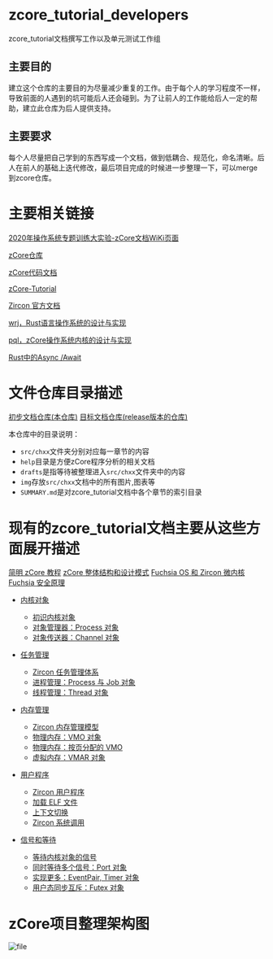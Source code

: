 # zcore_tutorial_developers
zcore_tutorial文档撰写工作以及单元测试工作组
## 主要目的
建立这个仓库的主要目的为尽量减少重复的工作。由于每个人的学习程度不一样，导致前面的人遇到的坑可能后人还会碰到。为了让前人的工作能给后人一定的帮助，建立此仓库为后人提供支持。

## 主要要求
每个人尽量把自己学到的东西写成一个文档，做到低耦合、规范化，命名清晰。后人在前人的基础上迭代修改，最后项目完成的时候进一步整理一下，可以merge到zcore仓库。




# 主要相关链接
[2020年操作系统专题训练大实验-zCore文档WiKi页面](http://os.cs.tsinghua.edu.cn/oscourse/OsTrain2020/g2)

[zCore仓库](https://github.com/rcore-os/zCore)

[zCore代码文档](https://rcore-os.github.io/zCore/zircon_object)

[zCore-Tutorial](https://github.com/rcore-os/zCore-Tutorial)

[Zircon 官方文档](https://fuchsia.dev/fuchsia-src/reference)

[wrj，Rust语言操作系统的设计与实现](https://raw.githubusercontent.com/wiki/rcore-os/zCore/files/wrj-thesis.pdf )

[pql，zCore操作系统内核的设计与实现](https://raw.githubusercontent.com/wiki/rcore-os/zCore/files/pql-thesis.pdf)

[Rust中的Async /Await](https://github.com/rustcc/writing-an-os-in-rust/blob/master/12-async-await.md)  

# 文件仓库目录描述

[初步文档仓库(本仓库)](https://github.com/rcore-os/zcore_tutorial_developers)
[目标文档仓库(release版本的仓库)](https://github.com/rcore-os/zCore-Tutorial)

本仓库中的目录说明：  

- `src/chxx`文件夹分别对应每一章节的内容
- `help`目录是方便zCore程序分析的相关文档
- `drafts`是指等待被整理进入`src/chxx`文件夹中的内容
- `img`存放`src/chxx`文档中的所有图片,图表等
- `SUMMARY.md`是对zcore_tutorial文档中各个章节的索引目录  
  

# 现有的zcore_tutorial文档主要从这些方面展开描述

[简明 zCore 教程](README.md)
[zCore 整体结构和设计模式](zcore-intro.md)
[Fuchsia OS 和 Zircon 微内核](src/fuchsia.md)
[Fuchsia 安全原理](src/fuchsia-sec.md)

- [内核对象](src/ch01-00-object.md)
    - [初识内核对象](src/ch01-01-kernel-object.md)
    - [对象管理器：Process 对象](src/ch01-02-process-object.md)
    - [对象传送器：Channel 对象](src/ch01-03-channel-object.md)

- [任务管理](src/ch02-00-task.md)
    - [Zircon 任务管理体系](src/ch02-01-zircon-task.md)
    - [进程管理：Process 与 Job 对象](src/ch02-02-process-job-object.md)
    - [线程管理：Thread 对象](src/ch02-03-thread-object.md)

- [内存管理](src/ch03-00-memory.md)
    - [Zircon 内存管理模型](src/ch03-01-zircon-memory.md)
    - [物理内存：VMO 对象](src/ch03-02-vmo.md)
    - [物理内存：按页分配的 VMO](src/ch03-03-vmo-paged.md)
    - [虚拟内存：VMAR 对象](src/ch03-04-vmar.md)

- [用户程序](src/ch04-00-userspace.md)
    - [Zircon 用户程序](src/ch04-01-user-program.md)
    - [加载 ELF 文件](src/ch04-02-load-elf.md)
    - [上下文切换](src/ch04-03-context-switch.md)
    - [Zircon 系统调用](src/ch04-04-syscall.md)

- [信号和等待](src/ch05-00-signal-and-waiting.md)
    - [等待内核对象的信号](src/ch05-01-wait-signal.md)
    - [同时等待多个信号：Port 对象](src/ch05-02-port-object.md)
    - [实现更多：EventPair, Timer 对象](src/ch05-03-more-signal-objects.md)
    - [用户态同步互斥：Futex 对象](src/ch05-04-futex-object.md)

# zCore项目整理架构图
![file](http://www.nuanyun.cloud/wp-content/uploads/2020/08/5f2a17fc7d7b3.png)





